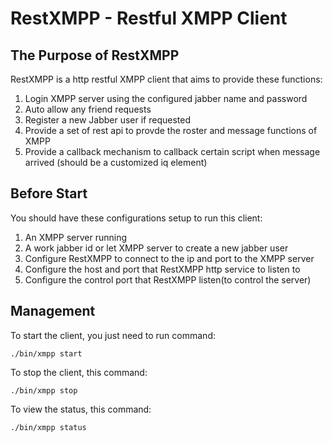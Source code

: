 # RestXMPP - Restful XMPP Client

## The Purpose of RestXMPP

RestXMPP is a http restful XMPP client that aims to provide these functions:

1. Login XMPP server using the configured jabber name and password
2. Auto allow any friend requests
3. Register a new Jabber user if requested
4. Provide a set of rest api to provde the roster and message functions of XMPP
5. Provide a callback mechanism to callback certain script when message arrived (should be a customized iq element) 

## Before Start

You should have these configurations setup to run this client:

1. An XMPP server running
2. A work jabber id or let XMPP server to create a new jabber user
3. Configure RestXMPP to connect to the ip and port to the XMPP server
4. Configure the host and port that RestXMPP http service to listen to
5. Configure the control port that RestXMPP listen(to control the server)

## Management

To start the client, you just need to run command:
    
    ./bin/xmpp start

To stop the client, this command:
    
    ./bin/xmpp stop

To view the status, this command:

    ./bin/xmpp status

